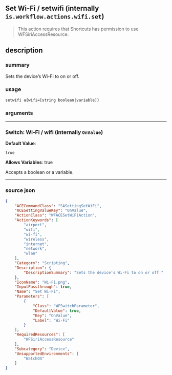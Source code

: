 
## Set Wi-Fi / setwifi (internally `is.workflow.actions.wifi.set`)

> This action requires that Shortcuts has permission to use WFSiriAccessResource.


## description

### summary

Sets the device’s Wi-Fi to on or off.


### usage
```
setwifi a{wifi=[string boolean|variable]}
```

### arguments

---

### Switch: Wi-Fi / wifi (internally `OnValue`)
**Default Value**:
```
true
```
**Allows Variables**: true



Accepts a boolean
or a variable.

---

### source json

```json
{
	"ACECommandClass": "SASettingSetWiFi",
	"ACESettingValueKey": "OnValue",
	"ActionClass": "WFACESetWiFiAction",
	"ActionKeywords": [
		"airport",
		"wifi",
		"wi-fi",
		"wireless",
		"internet",
		"network",
		"wlan"
	],
	"Category": "Scripting",
	"Description": {
		"DescriptionSummary": "Sets the device’s Wi-Fi to on or off."
	},
	"IconName": "Wi-Fi.png",
	"InputPassthrough": true,
	"Name": "Set Wi-Fi",
	"Parameters": [
		{
			"Class": "WFSwitchParameter",
			"DefaultValue": true,
			"Key": "OnValue",
			"Label": "Wi-Fi"
		}
	],
	"RequiredResources": [
		"WFSiriAccessResource"
	],
	"Subcategory": "Device",
	"UnsupportedEnvironments": [
		"WatchOS"
	]
}
```
